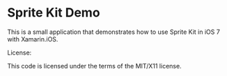 Sprite Kit Demo
===============

This is a small application that demonstrates how to use Sprite Kit in iOS 7 with Xamarin.iOS.

License:

This code is licensed under the terms of the MIT/X11 license.